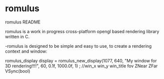 romulus
=====
romulus README

romulus is a work in progress cross-platform opengl based rendering library written in C.

-romulus is designed to be simple and easy to use, to create a rendering context and window:

 romulus_display display = romulus_new_display(1077, 640, "My window for 3D rendering!!!!", 60, 0.1f, 1000.0f, 1) ; //win_x win_y win_title fov ZNear ZFar VSync(bool)

